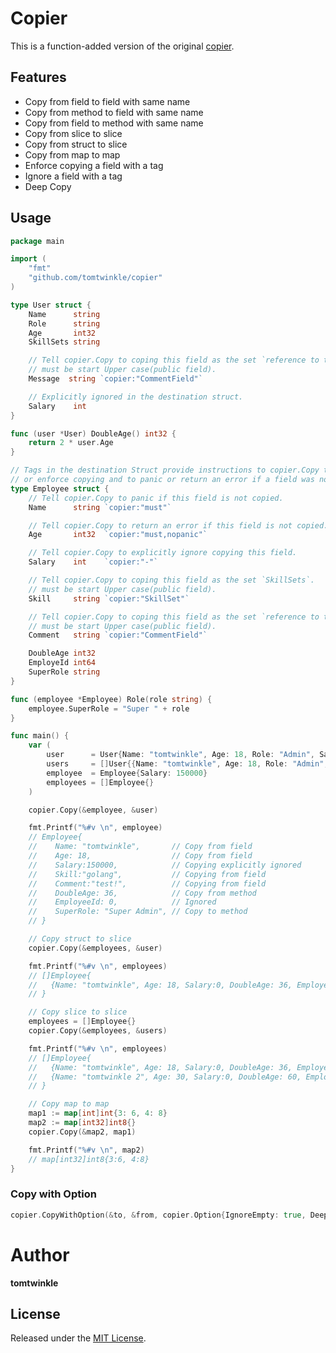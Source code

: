 # Copier

  This is a function-added version of the original [copier](https://github.com/jinzhu/copier).

## Features

* Copy from field to field with same name
* Copy from method to field with same name
* Copy from field to method with same name
* Copy from slice to slice
* Copy from struct to slice
* Copy from map to map
* Enforce copying a field with a tag
* Ignore a field with a tag
* Deep Copy

## Usage

```go
package main

import (
	"fmt"
	"github.com/tomtwinkle/copier"
)

type User struct {
	Name      string
	Role      string
	Age       int32
	SkillSets string

	// Tell copier.Copy to coping this field as the set `reference to the dest field tag`.
	// must be start Upper case(public field).
	Message  string `copier:"CommentField"`

	// Explicitly ignored in the destination struct.
	Salary    int
}

func (user *User) DoubleAge() int32 {
	return 2 * user.Age
}

// Tags in the destination Struct provide instructions to copier.Copy to ignore
// or enforce copying and to panic or return an error if a field was not copied.
type Employee struct {
	// Tell copier.Copy to panic if this field is not copied.
	Name      string `copier:"must"`

	// Tell copier.Copy to return an error if this field is not copied.
	Age       int32  `copier:"must,nopanic"`

	// Tell copier.Copy to explicitly ignore copying this field.
	Salary    int    `copier:"-"`

	// Tell copier.Copy to coping this field as the set `SkillSets`.
	// must be start Upper case(public field).
    Skill     string `copier:"SkillSet"`

	// Tell copier.Copy to coping this field as the set `reference to the src field tag`.
	// must be start Upper case(public field).
	Comment   string `copier:"CommentField"`

	DoubleAge int32
	EmployeId int64
	SuperRole string
}

func (employee *Employee) Role(role string) {
	employee.SuperRole = "Super " + role
}

func main() {
	var (
		user      = User{Name: "tomtwinkle", Age: 18, Role: "Admin", Salary: 200000, SkillSets:"golang", Message: "test!"}
		users     = []User{{Name: "tomtwinkle", Age: 18, Role: "Admin", Salary: 100000}, {Name: "tomtwinkle 2", Age: 30, Role: "Dev", Salary: 60000}}
		employee  = Employee{Salary: 150000}
		employees = []Employee{}
	)

	copier.Copy(&employee, &user)

	fmt.Printf("%#v \n", employee)
	// Employee{
	//    Name: "tomtwinkle",       // Copy from field
	//    Age: 18,                  // Copy from field
	//    Salary:150000,            // Copying explicitly ignored
	//    Skill:"golang",           // Copying from field
	//    Comment:"test!",          // Copying from field
	//    DoubleAge: 36,            // Copy from method
	//    EmployeeId: 0,            // Ignored
	//    SuperRole: "Super Admin", // Copy to method
	// }

	// Copy struct to slice
	copier.Copy(&employees, &user)

	fmt.Printf("%#v \n", employees)
	// []Employee{
	//   {Name: "tomtwinkle", Age: 18, Salary:0, DoubleAge: 36, EmployeId: 0, SuperRole: "Super Admin"}
	// }

	// Copy slice to slice
	employees = []Employee{}
	copier.Copy(&employees, &users)

	fmt.Printf("%#v \n", employees)
	// []Employee{
	//   {Name: "tomtwinkle", Age: 18, Salary:0, DoubleAge: 36, EmployeId: 0, SuperRole: "Super Admin"},
	//   {Name: "tomtwinkle 2", Age: 30, Salary:0, DoubleAge: 60, EmployeId: 0, SuperRole: "Super Dev"},
	// }

 	// Copy map to map
	map1 := map[int]int{3: 6, 4: 8}
	map2 := map[int32]int8{}
	copier.Copy(&map2, map1)

	fmt.Printf("%#v \n", map2)
	// map[int32]int8{3:6, 4:8}
}
```

### Copy with Option

```go
copier.CopyWithOption(&to, &from, copier.Option{IgnoreEmpty: true, DeepCopy: true})
```

# Author

**tomtwinkle**

## License

Released under the [MIT License](https://github.com/tomtwinkle/copier/blob/master/License).
